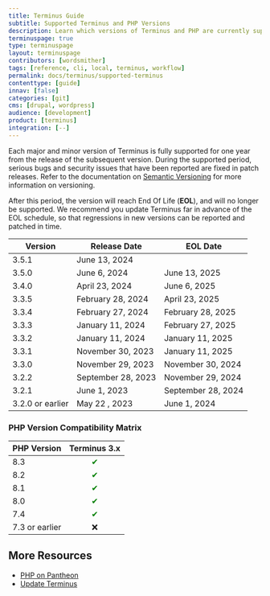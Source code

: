 ```yaml
---
title: Terminus Guide
subtitle: Supported Terminus and PHP Versions
description: Learn which versions of Terminus and PHP are currently supported.
terminuspage: true
type: terminuspage
layout: terminuspage
contributors: [wordsmither]
tags: [reference, cli, local, terminus, workflow]
permalink: docs/terminus/supported-terminus
contenttype: [guide]
innav: [false]
categories: [git]
cms: [drupal, wordpress]
audience: [development]
product: [terminus]
integration: [--]
---
```


Each major and minor version of Terminus is fully supported for one year from the release of the subsequent version. During the supported period, serious bugs and security issues that have been reported are fixed in patch releases. Refer to the documentation on [Semantic Versioning](https://semver.org/) for more information on versioning.

After this period, the version will reach End Of Life (**EOL**), and will no longer be supported. We recommend you update Terminus far in advance of the EOL schedule, so that regressions in new versions can be reported and patched in time.

| Version          | Release Date       | EOL Date           |
|------------------|--------------------|--------------------|
| 3.5.1            | June 13, 2024      |                    |
| 3.5.0            | June 6, 2024       | June 13, 2025      |
| 3.4.0            | April 23, 2024     | June 6, 2025       |
| 3.3.5            | February 28, 2024  | April 23, 2025     |
| 3.3.4            | February 27, 2024  | February 28, 2025  |
| 3.3.3            | January 11, 2024   | February 27, 2025  |
| 3.3.2            | January 11, 2024   | January 11, 2025   |
| 3.3.1            | November 30, 2023  | January 11, 2025   |
| 3.3.0            | November 29, 2023  | November 30, 2024  |
| 3.2.2            | September 28, 2023 | November 29, 2024  |
| 3.2.1            | June 1, 2023       | September 28, 2024 |
| 3.2.0 or earlier | May 22 , 2023      | June 1, 2024       |


### PHP Version Compatibility Matrix

| PHP Version |            Terminus 3.x            |
| ---------- |:----------------------------------:|
| 8.3 | <span style="color:green">✔</span> |
| 8.2 | <span style="color:green">✔</span> |
| 8.1 | <span style="color:green">✔</span> |
| 8.0 | <span style="color:green">✔</span> |
| 7.4 | <span style="color:green">✔</span> |
| 7.3 or earlier |                 ❌                  |

## More Resources

- [PHP on Pantheon](/guides/php)
- [Update Terminus](/terminus/updates)
